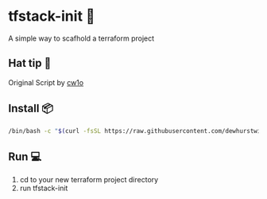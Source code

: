 # tfstack-init 🔧

A simple way to scafhold a terraform project

## Hat tip 🎩

Original Script by [cw1o](https://github.com/cw1o)

## Install 📦

```bash
/bin/bash -c "$(curl -fsSL https://raw.githubusercontent.com/dewhurstwill/tfstack-init/main/install.sh)" 
```

## Run 💻

1. cd to your new terraform project directory
2. run tfstack-init
